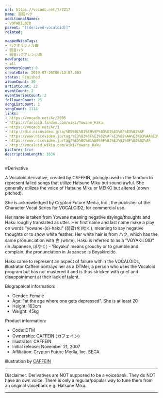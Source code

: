 ```yaml
---
url: https://vocadb.net/T/7217
name: 弱音ハク
additionalNames: 
- VOYAKILOID
parent: "[[derived-vocaloid]]"
related:

mappedNicoTags:
- ハクオリジナル曲
- 弱音ハク
- 弱音ハクアレンジ曲
newTargets:
- all
commentCount: 0
createDate: 2019-07-26T08:13:07.803
status: Finished
albumCount: 39
artistCount: 22
eventCount: 2
eventSeriesCount: 2
followerCount: 25
songListCount: 1
songCount: 1118
links: 
- https://vocadb.net/Ar/2695
- https://fanloid.fandom.com/wiki/Yowane_Haku
- https://vocadb.net/Ar/1
- http://dic.nicovideo.jp/a/%E5%BC%B1%E9%9F%B3%E3%83%8F%E3%82%AF
- https://www.nicovideo.jp/tag/%E3%83%8F%E3%82%AF%E3%82%AA%E3%83%AA%E3%82%B8%E3%83%8A%E3%83%AB%E6%9B%B2
- https://www.nicovideo.jp/tag/%E5%BC%B1%E9%9F%B3%E3%83%8F%E3%82%AF
- http://vocaloid.wikia.com/wiki/Yowane_Haku
picture: true
descriptionLength: 1636
---
```


#Derivative

A Vocaloid derivative, created by CAFFEIN, jokingly used in the fandom to represent failed songs that utilize Hatsune Miku but sound awful. She generally utilizes the voice of Hatsune Miku or MEIKO but altered (down pitched).

She is acknowledged by Crypton Future Media, Inc., the publisher of the Character Vocal Series for VOCALOID2, for commercial use.

Her name is taken from Yowane meaning negative sayings/thoughts and Haku roughly translated as utter. Her first name and last name make a play on words "yowane-(o)-haku" (弱音(を)吐く), meaning to say negative thoughts or to show white feather. Her white hair is from ハク, which has the same pronunciation with 白 (white). Haku is referred to as a "VOYAKILOID" (in Japanese, ぼやく) - 'Boyaku' means grouchy or to grumble and complain, the pronunciation in Japanese is Boyakiroido.

Haku came to represent an aspect of failure within the VOCALOIDs, illustrator Caffein portrays her as a DTMer, a person who uses the Vocaloid program but has not mastered it and is thus stricken with grief and disappointment at their lack of talent.

Biographical information:
- Gender: Female
- Age: "at the age where one gets depressed". She is at least 20
- Height: 163cm
- Weight: 45kg

Product information:
- Code: DTM
- Ownership: CAFFEIN (カフェイン)
- Illustrator: CAFFEIN
- Initial release: November 21, 2007
- Affiliation: Crypton Future Media, Inc. SEGA

illustration by [CAFFEIN](https://vocadb.net/Ar/2695)
___

Disclaimer:
Derivatives are NOT supposed to be a voicebank. They do NOT have an own voice. There is only a regular/popular way to tune them from an original voicebank e.g. Hatsune Miku.

---

